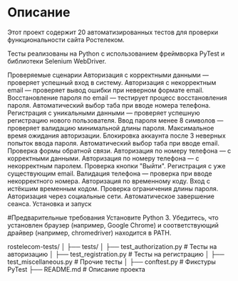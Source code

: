 # Описание
Этот проект содержит 20 автоматизированных тестов для проверки функциональности сайта Ростелеком.

Тесты реализованы на Python с использованием фреймворка PyTest и библиотеки Selenium WebDriver.

Проверяемые сценарии
Авторизация с корректными данными — проверяет успешный вход в систему.
Авторизация с некорректным email — проверяет вывод ошибки при неверном формате email.
Восстановление пароля по email — тестирует процесс восстановления пароля.
Автоматический выбор таба при вводе номера телефона.
Регистрация с уникальными данными — проверяет успешную регистрацию нового пользователя.
Ввод пароля менее 8 символов — проверяет валидацию минимальной длины пароля.
Максимальное время ожидания авторизации.
Блокировка аккаунта после 3 неверных попыток ввода пароля.
Автоматический выбор таба при вводе email.
Проверка формы обратной связи.
Авторизация по номеру телефона — с корректными данными.
Авторизация по номеру телефона — с некорректным паролем.
Проверка кнопки "Выйти".
Регистрация с уже существующим email.
Валидация телефона — проверка при вводе некорректного номера.
Авторизация по временному коду.
Вход с истёкшим временным кодом.
Проверка ограничения длины пароля.
Авторизация через социальные сети.
Автоматическое завершение сеанса.
Установка и запуск

#Предварительные требования
Установите Python 3.
Убедитесь, что установлен браузер (например, Google Chrome) и соответствующий драйвер (например, chromedriver) находится в PATH.


rostelecom-tests/
│
├── tests/
│   ├── test_authorization.py  # Тесты на авторизацию
│   ├── test_registration.py   # Тесты на регистрацию
│   ├── test_miscellaneous.py  # Прочие тесты
│
├── conftest.py                # Фикстуры PyTest
├── README.md                  # Описание проекта
